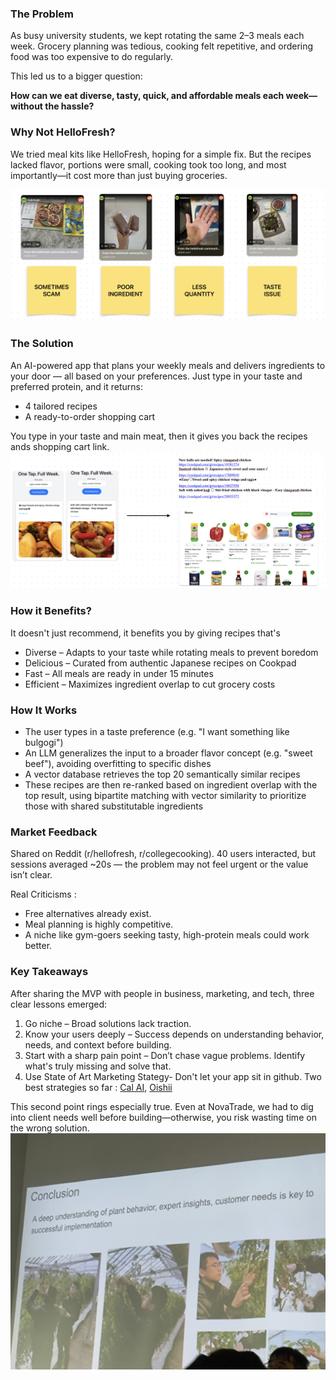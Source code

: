 ### The Problem
As busy university students, we kept rotating the same 2–3 meals each week. Grocery planning was tedious, cooking felt repetitive, and ordering food was too expensive to do regularly.

This led us to a bigger question:

**How can we eat diverse, tasty, quick, and affordable meals each week—without the hassle?** 

### Why Not HelloFresh?
We tried meal kits like HelloFresh, hoping for a simple fix. But the recipes lacked flavor, portions were small, cooking took too long, and most importantly—it cost more than just buying groceries.

![Dashboard view](public/posts/project-a/hellofresh-issue.png) 

### The Solution
An AI-powered app that plans your weekly meals and delivers ingredients to your door — all based on your preferences.
Just type in your taste and preferred protein, and it returns:
- 4 tailored recipes
- A ready-to-order shopping cart

You type in your taste and main meat, then it gives you back the recipes ands shopping cart link. 
![Dashboard view](public/posts/project-a/app.png) 

### How it Benefits?
It doesn't just recommend, it benefits you by giving recipes that's 
- Diverse – Adapts to your taste while rotating meals to prevent boredom
- Delicious – Curated from authentic Japanese recipes on Cookpad
- Fast – All meals are ready in under 15 minutes
- Efficient – Maximizes ingredient overlap to cut grocery costs


### How It Works

- The user types in a taste preference (e.g. "I want something like bulgogi")
- An LLM generalizes the input to a broader flavor concept (e.g. "sweet beef"), avoiding overfitting to specific dishes
- A vector database retrieves the top 20 semantically similar recipes
- These recipes are then re-ranked based on ingredient overlap with the top result, using bipartite matching with vector similarity to prioritize those with shared substitutable ingredients


### Market Feedback 
Shared on Reddit (r/hellofresh, r/collegecooking).
40 users interacted, but sessions averaged ~20s — the problem may not feel urgent or the value isn’t clear.

Real Criticisms :

- Free alternatives already exist.
- Meal planning is highly competitive.
- A niche like gym-goers seeking tasty, high-protein meals could work better.

### Key Takeaways
After sharing the MVP with people in business, marketing, and tech, three clear lessons emerged:
1. Go niche – Broad solutions lack traction.
2. Know your users deeply – Success depends on understanding behavior, needs, and context before building.
3. Start with a sharp pain point – Don’t chase vague problems. Identify what's truly missing and solve that.
4. Use State of Art Marketing Stategy- Don't let your app sit in github. Two best strategies so far : [Cal AI](https://www.youtube.com/watch?v=wMk_t8F1rOc&t=25s), [Oishii](https://www.youtube.com/watch?v=L6RnmiAfcvQ)

This second point rings especially true. Even at NovaTrade, we had to dig into client needs well before building—otherwise, you risk wasting time on the wrong solution.
![Dashboard view](public/posts/project-a/talk-agri-ai.jpg) 
 